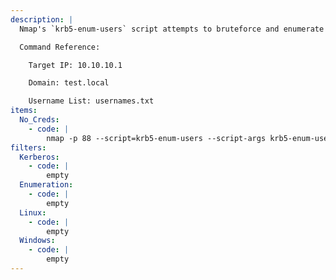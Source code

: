 ```yaml
---
description: |
  Nmap's `krb5-enum-users` script attempts to bruteforce and enumerate valid Active Directory accounts through Kerberos Pre-Authentication. The following command will attempt to enumerate valid usernames given a list of usernames to try.

  Command Reference:

  	Target IP: 10.10.10.1

  	Domain: test.local

  	Username List: usernames.txt
items:
  No_Creds:
    - code: |
        nmap -p 88 --script=krb5-enum-users --script-args krb5-enum-users.realm='test.local',userdb=usernames.txt 10.10.10.1
filters:
  Kerberos:
    - code: |
        empty
  Enumeration:
    - code: |
        empty
  Linux:
    - code: |
        empty
  Windows:
    - code: |
        empty
---
```

